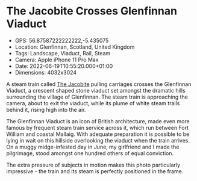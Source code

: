 # The Jacobite Crosses Glenfinnan Viaduct

- GPS: 56.87587222222222,-5.435075
- Location: Glenfinnan, Scotland, United Kingdom
- Tags: Landscape, Viaduct, Rail, Steam
- Camera: Apple iPhone 11 Pro Max
- Date: 2022-06-19T10:55:20.000+01:00
- Dimensions: 4032x3024

A steam train called [The Jacobite](https://westcoastrailways.co.uk/jacobite/steam-train-trip) pulling carriages crosses the Glenfinnan Viaduct, a crescent shaped stone viaduct set amongst the dramatic hills surrounding the village of Glenfinnan. The steam train is approaching the camera, about to exit the viaduct, while its plume of white steam trails behind it, rising high into the air.

The Glenfinnan Viaduct is an icon of British architecture, made even more famous by frequent steam train service across it, which run between Fort William and coastal Mallaig. With adequate preparation it is possible to be lying in wait on this hillside overlooking the viaduct when the train arrives. On a muggy midge-infested day in June, my girlfriend and I made the pilgrimage, stood amongst one hundred others of equal conviction.

The extra pressure of subjects in motion makes this photo particularly impressive - the train and its steam is perfectly positioned in the frame.

